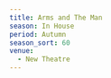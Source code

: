 ```yaml
---
title: Arms and The Man
season: In House
period: Autumn
season_sort: 60
venue:
  - New Theatre
---
```



